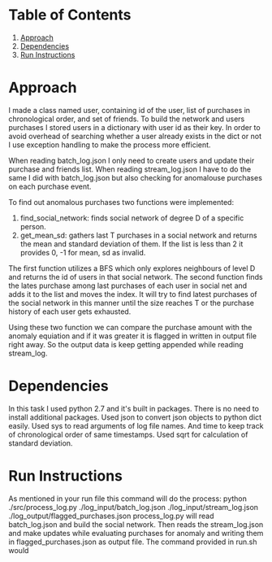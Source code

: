 # Table of Contents
1. [Approach](README.md#approach)
2. [Dependencies](README.md#dependencies)
3. [Run Instructions](README.md#run-nstructions)


# Approach
I made a class named user, containing id of the user, list of purchases in chronological order, and set of friends.
To build the network and users purchases I stored users in a dictionary with user id as their key. In order to avoid overhead of searching whether a user already exists in the dict or not I use exception handling to make the process more efficient.

When reading batch_log.json I only need to create users and update their purchase and friends list.
When reading stream_log.json I have to do the same I did with batch_log.json but also checking for anomalouse purchases on each purchase event. 

To find out anomalous purchases two functions were implemented:
1. find_social_network: finds social network of degree D of a specific person.
2. get_mean_sd: gathers last T purchases in a social network and returns the mean and standard deviation of them. If the list is less than 2 it provides 0, -1 for mean, sd as invalid.

The first function utilizes a BFS which only explores neighbours of level D and returns the id of users in that social network.
The second function finds the lates purchase among last purchases of each user in social net and adds it to the list and moves the index. It will try to find latest purchases of the social network in this manner until the size reaches T or the purchase history of each user gets exhausted.

Using these two function we can compare the purchase amount with the anomaly equiation and if it was greater it is flagged in written in output file right away. So the output data is keep getting appended while reading stream_log.

# Dependencies
In this task I used python 2.7 and it's built in packages. There is no need to install additional packages. 
Used json to convert json objects to python dict easily. Used sys to read arguments of log file names. And time to keep track of chronological order of same timestamps. Used sqrt for calculation of standard deviation.
# Run Instructions
As mentioned in your run file this command will do the process:
python ./src/process_log.py ./log_input/batch_log.json ./log_input/stream_log.json ./log_output/flagged_purchases.json
process_log.py will read batch_log.json and build the social network. Then reads the stream_log.json and make updates while evaluating purchases for anomaly and writing them in flagged_purchases.json as output file.
The command provided in run.sh would